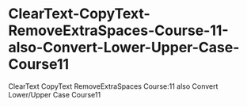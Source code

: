 # ClearText-CopyText-RemoveExtraSpaces-Course-11-also-Convert-Lower-Upper-Case-Course11
ClearText CopyText RemoveExtraSpaces Course:11 also Convert Lower/Upper Case Course11
